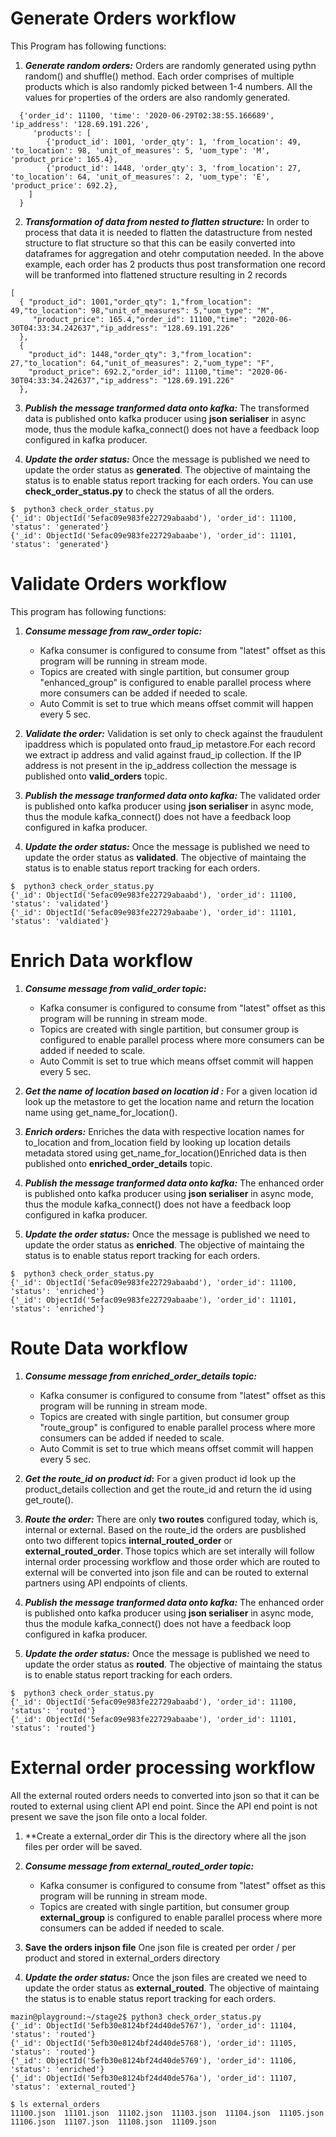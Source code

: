 # Generate Orders workflow
This Program has following functions:
1. ***Generate random orders:*** 
Orders are randomly generated using pythn random() and shuffle() method. Each order comprises of multiple products which is also randomly picked between 1-4 numbers. All the values for properties of the orders are also randomly generated.
```
  {'order_id': 11100, 'time': '2020-06-29T02:38:55.166689', 'ip_address': '128.69.191.226',
     'products': [
        {'product_id': 1001, 'order_qty': 1, 'from_location': 49, 'to_location': 98, 'unit_of_measures': 5, 'uom_type': 'M', 'product_price': 165.4},
        {'product_id': 1448, 'order_qty': 3, 'from_location': 27, 'to_location': 64, 'unit_of_measures': 2, 'uom_type': 'E', 'product_price': 692.2},
    ]
  }
```
2. ***Transformation of data from nested to flatten structure:***
In order to process that data it is needed to flatten the datastructure from nested structure to flat structure so that this can be easily converted into dataframes for aggregation and otehr computation needed. In the above example, each order has 2 products thus post transformation one record will be tranformed into
flattened structure resulting in 2 records
```
[
  { "product_id": 1001,"order_qty": 1,"from_location": 49,"to_location": 98,"unit_of_measures": 5,"uom_type": "M",
     "product_price": 165.4,"order_id": 11100,"time": "2020-06-30T04:33:34.242637","ip_address": "128.69.191.226"
  },
  {
    "product_id": 1448,"order_qty": 3,"from_location": 27,"to_location": 64,"unit_of_measures": 2,"uom_type": "F",
    "product_price": 692.2,"order_id": 11100,"time": "2020-06-30T04:33:34.242637","ip_address": "128.69.191.226"
  },
```

3. ***Publish the message tranformed data onto kafka:***
The transformed data is published onto kafka producer using **json serialiser** in async mode, thus the module kafka_connect() does not have a feedback loop configured in kafka producer.

4. ***Update the order status:***
Once the message is published we need to update the order status as **generated**. The objective of maintaing the status is to enable status report tracking for each orders.
You can use **check_order_status.py** to check the status of all the orders.
```
$  python3 check_order_status.py
{'_id': ObjectId('5efac09e983fe22729abaabd'), 'order_id': 11100, 'status': 'generated'}
{'_id': ObjectId('5efac09e983fe22729abaabe'), 'order_id': 11101, 'status': 'generated'}
```

# Validate Orders workflow
This program has following functions:

1. ***Consume message from raw_order topic:***
    * Kafka consumer is configured to consume from "latest" offset as this program will be running in
   stream mode.
    * Topics are created with single partition, but consumer group "enhanced_group" is configured to enable 
   parallel process where more consumers can be added if needed to scale.
    * Auto Commit is set to true which means offset commit will happen every 5 sec.

2. ***Validate the order:***
Validation is set only to check against the fraudulent ipaddress which is populated onto fraud_ip metastore.For each record we extract ip address and valid against fraud_ip collection. If the IP address is not present in the ip_address collection the message is published onto **valid_orders** topic.

3. ***Publish the message tranformed data onto kafka:***
The validated order is published onto kafka producer using **json serialiser** in async mode, thus the module kafka_connect() does not have a feedback loop configured in kafka producer.

4. ***Update the order status:***
Once the message is published we need to update the order status as **validated**. The objective of maintaing the status is to enable status report tracking for each orders.
```
$  python3 check_order_status.py
{'_id': ObjectId('5efac09e983fe22729abaabd'), 'order_id': 11100, 'status': 'validated'}
{'_id': ObjectId('5efac09e983fe22729abaabe'), 'order_id': 11101, 'status': 'valdiated'}
```
# Enrich Data workflow
1. ***Consume message from valid_order topic:***
    * Kafka consumer is configured to consume from "latest" offset as this program will be running in
   stream mode.
    * Topics are created with single partition, but consumer group is configured to enable
   parallel process where more consumers can be added if needed to scale.
    * Auto Commit is set to true which means offset commit will happen every 5 sec.

2. ***Get the name of location based on location id :***
For a given location id look up the metastore to get the location name and return the location name using get_name_for_location().

3. ***Enrich orders:***
Enriches the data with respective location names for to_location and from_location field by looking up location details metadata stored using get_name_for_location()Enriched data is then published onto **enriched_order_details** topic.

4. ***Publish the message tranformed data onto kafka:***
The enhanced order is published onto kafka producer using **json serialiser** in async mode, thus the module kafka_connect() does not have a feedback loop configured in kafka producer.

5. ***Update the order status:***
Once the message is published we need to update the order status as **enriched**. The objective of maintaing the status is to enable status report tracking for each orders.
```
$  python3 check_order_status.py
{'_id': ObjectId('5efac09e983fe22729abaabd'), 'order_id': 11100, 'status': 'enriched'}
{'_id': ObjectId('5efac09e983fe22729abaabe'), 'order_id': 11101, 'status': 'enriched'}
```
# Route Data workflow
1. ***Consume message from enriched_order_details topic:***
    * Kafka consumer is configured to consume from "latest" offset as this program will be running in stream mode.
    * Topics are created with single partition, but consumer group "route_group" is configured to enable 
    parallel process where more consumers can be added if needed to scale.
    * Auto Commit is set to true which means offset commit will happen every 5 sec.

2. ***Get the route_id on product id*:**
For a given product id look up the product_details collection and get the route_id and return the id using get_route().

3. ***Route the order:***
There are only **two routes** configured today, which is, internal or external. Based on the route_id the orders are pusblished onto two different topics **internal_routed_order** or **external_routed_order**. Those topics which are set interally will follow internal order processing workflow and those order which are routed to external will be converted into json file and can be routed to external partners using API endpoints of clients.

4. ***Publish the message tranformed data onto kafka:***
The enhanced order is published onto kafka producer using **json serialiser** in async mode, thus the module kafka_connect() does not have a feedback loop configured in kafka producer.

5. ***Update the order status:***
Once the message is published we need to update the order status as **routed**. The objective of maintaing the status is to enable status report tracking for each orders.
```
$  python3 check_order_status.py
{'_id': ObjectId('5efac09e983fe22729abaabd'), 'order_id': 11100, 'status': 'routed'}
{'_id': ObjectId('5efac09e983fe22729abaabe'), 'order_id': 11101, 'status': 'routed'}
```
# External order processing workflow
All the external routed orders needs to converted into json so that it can be routed to external using client API end point. Since the API end point is not present we save the json file onto a local folder.
1. **Create a external_order dir
This is the directory where all the json files per order will be saved. 

2. ***Consume message from external_routed_order topic:***
    * Kafka consumer is configured to consume from "latest" offset as this program will be running in stream mode.
    * Topics are created with single partition, but consumer group **external_group** is configured to enable 
    parallel process where more consumers can be added if needed to scale.
3. **Save the orders injson file**
One json file is created per order / per product and stored in external_orders directory
4. ***Update the order status:***
Once the json files are created we need to update the order status as **external_routed**. The objective of maintaing the status is to enable status report tracking for each orders.
```
mazin@playground:~/stage2$ python3 check_order_status.py
{'_id': ObjectId('5efb30e8124bf24d40de5767'), 'order_id': 11104, 'status': 'routed'}
{'_id': ObjectId('5efb30e8124bf24d40de5768'), 'order_id': 11105, 'status': 'routed'}
{'_id': ObjectId('5efb30e8124bf24d40de5769'), 'order_id': 11106, 'status': 'enriched'}
{'_id': ObjectId('5efb30e8124bf24d40de576a'), 'order_id': 11107, 'status': 'external_routed'}

$ ls external_orders
11100.json  11101.json  11102.json  11103.json  11104.json  11105.json  11106.json  11107.json  11108.json  11109.json
```


